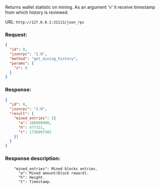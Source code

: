 Returns wallet statistic on mining. As an argument 'v' it receive timestamp from which history is reviewed.

URL: ```http://127.0.0.1:31113/json_rpc```
### Request: 
```json
{
  "id": 0,
  "jsonrpc": "2.0",
  "method": "get_mining_history",
  "params": {
    "v": 0
  }
}
```
### Response: 
```json
{
  "id": 0,
  "jsonrpc": "2.0",
  "result": {
    "mined_entries": [{
      "a": 100000000,
      "h": 477321,
      "t": 1736097502
    }]
  }
}
```

### Response description:
```
    "mined_entries": Mined blocks entries.
      "a": Mined amount(block reward).
      "h": Height.
      "t": Timestamp.  
```
